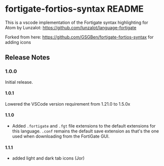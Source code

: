 # fortigate-fortios-syntax README

This is a vscode implementation of the Fortigate syntax highlighting for Atom by Lunzalot: https://github.com/lunzalot/language-fortigate

Forked from here: https://github.com/GSGBen/fortigate-fortios-syntax for adding icons

## Release Notes

### 1.0.0

Initial release.

#### 1.0.1

Lowered the VSCode version requirement from 1.21.0 to 1.5.0x

#### 1.1.0

- Added `.fortigate` and `.fgt` file extensions to the default extensions for this language. `.conf` remains the default save extension as that's the one used when downloading from the FortiGate GUI.


#### 1.1.1

- added light and dark tab icons (Jor)
